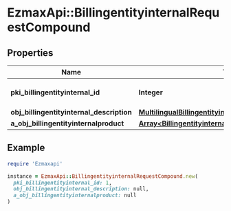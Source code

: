 # EzmaxApi::BillingentityinternalRequestCompound

## Properties

| Name | Type | Description | Notes |
| ---- | ---- | ----------- | ----- |
| **pki_billingentityinternal_id** | **Integer** | The unique ID of the Billingentityinternal. | [optional] |
| **obj_billingentityinternal_description** | [**MultilingualBillingentityinternalDescription**](MultilingualBillingentityinternalDescription.md) |  |  |
| **a_obj_billingentityinternalproduct** | [**Array&lt;BillingentityinternalproductRequestCompound&gt;**](BillingentityinternalproductRequestCompound.md) |  |  |

## Example

```ruby
require 'Ezmaxapi'

instance = EzmaxApi::BillingentityinternalRequestCompound.new(
  pki_billingentityinternal_id: 1,
  obj_billingentityinternal_description: null,
  a_obj_billingentityinternalproduct: null
)
```

